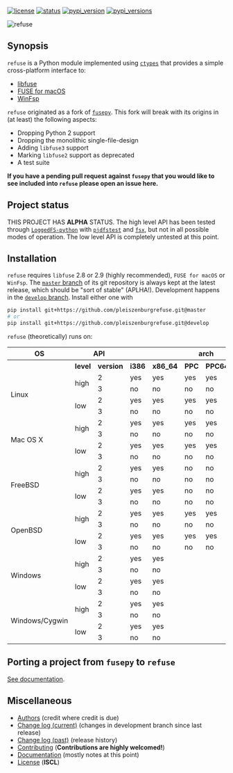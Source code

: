[![license](https://img.shields.io/pypi/l/refuse.svg?style=flat-square "Internet Systems Consortium License")](https://github.com/pleiszenburg/refuse/blob/master/LICENSE) [![status](https://img.shields.io/pypi/status/refuse.svg?style=flat-square "Project Development Status")](https://github.com/pleiszenburg/refuse/milestone/3) [![pypi_version](https://img.shields.io/pypi/v/refuse.svg?style=flat-square "Project Development Status")](https://pypi.python.org/pypi/refuse) [![pypi_versions](https://img.shields.io/pypi/pyversions/refuse.svg?style=flat-square "Available on PyPi - the Python Package Index")](https://pypi.python.org/pypi/refuse)

![refuse](http://www.pleiszenburg.de/refuse_logo.png)

## Synopsis

`refuse` is a Python module implemented using [`ctypes`](https://docs.python.org/3/library/ctypes.html) that provides a simple cross-platform interface to:

- [libfuse](https://github.com/libfuse/libfuse)
- [FUSE for macOS](https://osxfuse.github.io/)
- [WinFsp](https://github.com/billziss-gh/winfsp)

`refuse` originated as a fork of [`fusepy`](https://github.com/fusepy/fusepy). This fork will break with its origins in (at least) the following aspects:

* Dropping Python 2 support
* Dropping the monolithic single-file-design
* Adding ``libfuse3`` support
* Marking ``libfuse2`` support as deprecated
* A test suite

**If you have a pending pull request against `fusepy` that you would like to see included into `refuse` please open an issue here.**

## Project status

THIS PROJECT HAS **ALPHA** STATUS. The high level API has been tested through [`LoggedFS-python`](https://github.com/pleiszenburg/loggedfs-python) with [`pjdfstest`](https://github.com/pjd/pjdfstest/) and [`fsx`](https://github.com/linux-test-project/ltp/blob/master/testcases/kernel/fs/fsx-linux/fsx-linux.c), but not in all possible modes of operation. The low level API is completely untested at this point.

## Installation

`refuse` requires `libfuse` 2.8 or 2.9 (highly recommended), `FUSE for macOS` or `WinFsp`. The [`master` branch](https://github.com/pleiszenburg/refuse/tree/master) of its git repository is always kept at the latest release, which should be "sort of stable" (APLHA!). Development happens in the [`develop` branch](https://github.com/pleiszenburg/refuse/tree/develop). Install either one with

```bash
pip install git+https://github.com/pleiszenburgrefuse.git@master
# or
pip install git+https://github.com/pleiszenburgrefuse.git@develop
```

`refuse` (theoretically) runs on:

<table>
  <tr>
    <th>OS</th><th colspan="2">API</th><th colspan="6">arch</th>
  </tr>
  <tr>
    <th></th><th>level</th><th>version</th>
    <th>i386</th><th>x86_64</th><th>PPC</th><th>PPC64</th><th>arm64</th><th>MIPS</th>
  </tr>
  <tr>
    <td rowspan="4">Linux</td><td rowspan="2">high</td><td>2</td>
    <td>yes</td><td>yes</td><td>yes</td><td>yes</td><td>yes</td><td>yes</td>
  </tr>
  <tr>
    <td>3</td>
    <td>no</td><td>no</td><td>no</td><td>no</td><td>no</td><td>no</td>
  </tr>
  <tr>
    <td rowspan="2">low</td><td>2</td>
    <td>yes</td><td>yes</td><td>yes</td><td>yes</td><td>yes</td><td>yes</td>
  </tr>
  <tr>
    <td>3</td>
    <td>no</td><td>no</td><td>no</td><td>no</td><td>no</td><td>no</td>
  </tr>
  <tr>
    <td rowspan="4">Mac OS X</td><td rowspan="2">high</td><td>2</td>
    <td>yes</td><td>yes</td><td>yes</td><td>yes</td><td></td><td></td>
  </tr>
  <tr>
    <td>3</td>
    <td>no</td><td>no</td><td>no</td><td>no</td><td></td><td></td>
  </tr>
  <tr>
    <td rowspan="2">low</td><td>2</td>
    <td>yes</td><td>yes</td><td>yes</td><td>yes</td><td></td><td></td>
  </tr>
  <tr>
    <td>3</td>
    <td>no</td><td>no</td><td>no</td><td>no</td><td></td><td></td>
  </tr>
  <tr>
    <td rowspan="4">FreeBSD</td><td rowspan="2">high</td><td>2</td>
    <td>yes</td><td>yes</td><td>no</td><td>no</td><td>no</td><td>no</td>
  </tr>
  <tr>
    <td>3</td>
    <td>no</td><td>no</td><td>no</td><td>no</td><td>no</td><td>no</td>
  </tr>
  <tr>
    <td rowspan="2">low</td><td>2</td>
    <td>yes</td><td>yes</td><td>no</td><td>no</td><td>no</td><td>no</td>
  </tr>
  <tr>
    <td>3</td>
    <td>no</td><td>no</td><td>no</td><td>no</td><td>no</td><td>no</td>
  </tr>
  <tr>
    <td rowspan="4">OpenBSD</td><td rowspan="2">high</td><td>2</td>
    <td>yes</td><td>yes</td><td>yes</td><td>yes</td><td>yes</td><td>yes</td>
  </tr>
  <tr>
    <td>3</td>
    <td>no</td><td>no</td><td>no</td><td>no</td><td>no</td><td>no</td>
  </tr>
  <tr>
    <td rowspan="2">low</td><td>2</td>
    <td>yes</td><td>yes</td><td>yes</td><td>yes</td><td>yes</td><td>yes</td>
  </tr>
  <tr>
    <td>3</td>
    <td>no</td><td>no</td><td>no</td><td>no</td><td>no</td><td>no</td>
  </tr>
  <tr>
    <td rowspan="4">Windows</td><td rowspan="2">high</td><td>2</td>
    <td>yes</td><td>yes</td><td></td><td></td><td>no</td><td></td>
  </tr>
  <tr>
    <td>3</td>
    <td>no</td><td>no</td><td></td><td></td><td>no</td><td></td>
  </tr>
  <tr>
    <td rowspan="2">low</td><td>2</td>
    <td>yes</td><td>yes</td><td></td><td></td><td>no</td><td></td>
  </tr>
  <tr>
    <td>3</td>
    <td>no</td><td>no</td><td></td><td></td><td>no</td><td></td>
  </tr>
  <tr>
    <td rowspan="4">Windows/Cygwin</td><td rowspan="2">high</td><td>2</td>
    <td>yes</td><td>yes</td><td></td><td></td><td>no</td><td></td>
  </tr>
  <tr>
    <td>3</td>
    <td>no</td><td>no</td><td></td><td></td><td>no</td><td></td>
  </tr>
  <tr>
    <td rowspan="2">low</td><td>2</td>
    <td>yes</td><td>yes</td><td></td><td></td><td>no</td><td></td>
  </tr>
  <tr>
    <td>3</td>
    <td>no</td><td>no</td><td></td><td></td><td>no</td><td></td>
  </tr>
</table>

## Porting a project from `fusepy` to `refuse`

[See documentation](https://github.com/pleiszenburg/refuse/blob/master/docs/porting.md).

## Miscellaneous

- [Authors](https://github.com/pleiszenburg/refuse/blob/master/AUTHORS.md) (credit where credit is due)
- [Change log (current)](https://github.com/pleiszenburg/refuse/blob/develop/CHANGES.md) (changes in development branch since last release)
- [Change log (past)](https://github.com/pleiszenburg/refuse/blob/master/CHANGES.md) (release history)
- [Contributing](https://github.com/pleiszenburg/refuse/blob/master/CONTRIBUTING.md) (**Contributions are highly welcomed!**)
- [Documentation](https://github.com/pleiszenburg/refuse/tree/master/docs) (mostly notes at this point)
- [License](https://github.com/pleiszenburg/refuse/blob/master/LICENSE) (**ISCL**)
